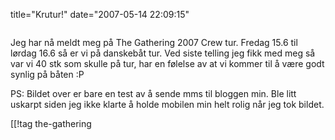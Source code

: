 title="Krutur!"
date="2007-05-14 22:09:15"
<div align="center"><img src="http://pjatt.net/wp-photos/thumb.20070515-000914-1.jpg" alt=""  /></div>

Jeg har nå meldt meg på The Gathering 2007 Crew tur. Fredag 15.6 til lørdag 16.6 så er vi på danskebåt tur. Ved siste telling jeg fikk med meg så var vi 40 stk som skulle på tur, har en følelse av at vi kommer til å være godt synlig på båten :P

PS: Bildet over er bare en test av å sende mms til bloggen min. Ble litt uskarpt siden jeg ikke klarte å holde mobilen min helt rolig når jeg tok bildet.

[[!tag  the-gathering

